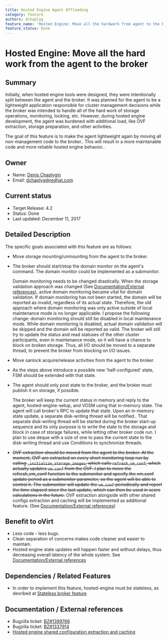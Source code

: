 ```yaml
---
title: Hosted Engine Agent Offloading
category: feature
authors: dchaplyg
feature_name: 'Hosted Engine: Move all the hardwork from agent to the broker'
feature_status: Done
---
```


# Hosted Engine: Move all the hard work from the agent to the broker

## Summary

Initially, when hosted engine tools were designed, they were intentionally split between the agent and the broker. It was planned for the agent to be a lightweight application responsible for cluster management decisions while the broker was intended to handle all of the hard work of storage operations, monitoring, locking, etc.
However, during hosted engine development, the agent was burdened with additional load, like OVF extraction, storage preparation, and other activities. 

The goal of this feature is to make the agent lightweight again by moving all non-management code to the broker.. This will result in a more maintanable code and more reliable hosted engine behavior..
## Owner

*   Name: [Denis Chaplygin](https://github.com/akashihi)
*   Email: <dchaplyg@redhat.com>

## Current status

*   Target Release: 4.2
*   Status: Done
*   Last updated: December 11, 2017

## Detailed Description

The specific goals associated with this feature are as follows:

*   Move storage mounting/unmounting from the agent to the broker.
*   The broker should start/stop the domain monitor on the agent's command. The domain monitor could be implemented as a submonitor.
    
    Domain monitoring needs to be changed drastically. When the storage validation approach was changed (See [Documentation/External references](develop/release-management/features/sla/hosted-engine-agent-offloading/#documentation)), active domain monitoring became vital for domain validation. If domain monitoring has not been started, the domain will be reported as invalid, regardless of its actual state.
    Therefore, the old approach where domain monitoring was only active outside of local maintenance mode is no longer applicable. I propose the following change: domain monitoring should still be disabled in local maintenance mode. While domain monitoring is disabled, actual domain validation will be skipped and the domain will be reported as valid. The broker will still try to update the status and read statuses of the other cluster participants, even in maintenance mode, so it will have a chance to block on broken storage. Thus, all I/O should be moved to a separate thread, to prevent the broker from blocking on I/O issues.
*   Move sanlock acquire/release activities from the agent to the broker.
*   As the steps above introduce a possible new 'half-configured' state, FSM should be extended with that state.
*   The agent should only post state to the broker, and the broker must publish it on storage, if possible.

    The broker will keep the current status in memory and reply to the agent, hosted-engine-setup, and VDSM using that in-memory state. The agent will call broker's RPC to update that state. Upon an in-memory state update, a separate disk-writing thread will be notified.. That separate disk-writing thread will be started during the broker start-up sequence and its only purpose is to write the state to the storage and block in case of storage failures, while letting other broker code run. I plan to use deque with a size of one to pass the current state to the disk-writing thread and use Conditions to synchronize threads.
*   ~~OVF extraction should be moved from the agent to the broker.
	At the moment, OVF are extracted on every short monitoring loop run by calling `_initialize_storage_images`, which calls `refresh_vm_conf`, which actually updates `vm.conf` from the OVF. I plan to move the refresh_vm_conf function to the submonitor and specify the vm.conf update period as a submonitor parameter, so the agent will be able to control it. The submonitor will update the `vm.conf` periodically and report the time elapsed since the last update, which can then be used in score calculations in the future.~~
    OVF extraction alongside with other shared configs extraction and caching will be implemented as additional feature. (See [Documentation/External references](develop/release-management/features/sla/hosted-engine-agent-offloading/#documentation))

## Benefit to oVirt

*   Less code - less bugs.
*   Clean separation of concerns makes code cleaner and easier to maintain.
*   Hosted engine state updates will happen faster and without delays, thus decreasing overall latency of the whole system. See [Documentation/External references](develop/release-management/features/sla/hosted-engine-agent-offloading/#documentation)

## Dependencies / Related Features

*   In order to implement this feature, hosted-engine must be stateless, as desribed at [Stateless broker feature](develop/release-management/features/sla/stateless-broker)

## Documentation / External references

*   Bugzilla ticket: [BZ#1399766](https://bugzilla.redhat.com/1399766)
*   Bugzilla ticket: [BZ#1337914](https://bugzilla.redhat.com/1337914)
*   [Hosted engine shared configuration extraction and caching](develop/release-management/features/sla/hosted-engine-ovf-extraction)

